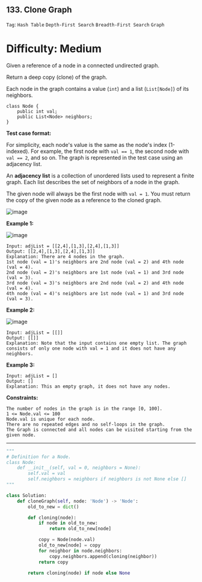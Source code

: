 ## 133. Clone Graph

```Tag```: ```Hash Table``` ```Depth-First Search``` ```Breadth-First Search``` ```Graph```

# Difficulty: Medium

Given a reference of a node in a connected undirected graph.

Return a deep copy (clone) of the graph.

Each node in the graph contains a value (```int```) and a list (```List[Node]```) of its neighbors.

```
class Node {
    public int val;
    public List<Node> neighbors;
}
```

__Test case format:__

For simplicity, each node's value is the same as the node's index (1-indexed). For example, the first node with ```val == 1```, the second node with ```val == 2```, and so on. The graph is represented in the test case using an adjacency list.

An __adjacency list__ is a collection of unordered lists used to represent a finite graph. Each list describes the set of neighbors of a node in the graph.

The given node will always be the first node with ```val = 1```. You must return the copy of the given node as a reference to the cloned graph.

![image](https://user-images.githubusercontent.com/35042430/209166896-3ffb9763-571c-4efd-a5c1-c97bfd760cc8.png)

__Example 1:__

![image](https://assets.leetcode.com/uploads/2019/11/04/133_clone_graph_question.png)
```
Input: adjList = [[2,4],[1,3],[2,4],[1,3]]
Output: [[2,4],[1,3],[2,4],[1,3]]
Explanation: There are 4 nodes in the graph.
1st node (val = 1)'s neighbors are 2nd node (val = 2) and 4th node (val = 4).
2nd node (val = 2)'s neighbors are 1st node (val = 1) and 3rd node (val = 3).
3rd node (val = 3)'s neighbors are 2nd node (val = 2) and 4th node (val = 4).
4th node (val = 4)'s neighbors are 1st node (val = 1) and 3rd node (val = 3).
```
__Example 2:__

![image](https://assets.leetcode.com/uploads/2020/01/07/graph.png)
```
Input: adjList = [[]]
Output: [[]]
Explanation: Note that the input contains one empty list. The graph consists of only one node with val = 1 and it does not have any neighbors.
```
__Example 3:__
```
Input: adjList = []
Output: []
Explanation: This an empty graph, it does not have any nodes.
```

__Constraints:__
```
The number of nodes in the graph is in the range [0, 100].
1 <= Node.val <= 100
Node.val is unique for each node.
There are no repeated edges and no self-loops in the graph.
The Graph is connected and all nodes can be visited starting from the given node.
```

---

```Python
"""
# Definition for a Node.
class Node:
    def __init__(self, val = 0, neighbors = None):
        self.val = val
        self.neighbors = neighbors if neighbors is not None else []
"""

class Solution:
    def cloneGraph(self, node: 'Node') -> 'Node':
        old_to_new = dict()

        def cloning(node):
            if node in old_to_new:
                return old_to_new[node] 

            copy = Node(node.val)
            old_to_new[node] = copy
            for neighbor in node.neighbors:
                copy.neighbors.append(cloning(neighbor))
            return copy

        return cloning(node) if node else None
        
```

